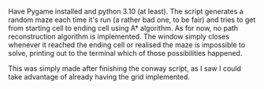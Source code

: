 Have Pygame installed and python 3.10 (at least).
The script generates a random maze each time it's run (a rather bad one, to be fair) and tries to get from starting cell to ending cell using A* algorithm.
As for now, no path reconstruction algorithm is implemented. The window simply closes whenever it reached the ending cell or realised the maze is impossible to solve, printing out to the terminal which of those possibilities happened.

This was simply made after finishing the conway script, as I saw I could take advantage of already having the grid implemented.